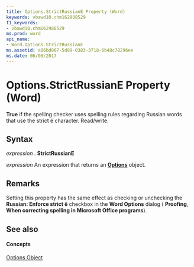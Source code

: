 ```yaml
---
title: Options.StrictRussianE Property (Word)
keywords: vbawd10.chm162988529
f1_keywords:
- vbawd10.chm162988529
ms.prod: word
api_name:
- Word.Options.StrictRussianE
ms.assetid: a86bd867-5d89-0383-3718-6b48c78296ee
ms.date: 06/08/2017
---
```



# Options.StrictRussianE Property (Word)

 **True** if the spelling checker uses spelling rules regarding Russian words that use the strict ë character. Read/write.


## Syntax

 _expression_ . **StrictRussianE**

 _expression_ An expression that returns an **[Options](options-object-word.md)** object.


## Remarks

Setting this property has the same effect as checking or unchecking the  **Russian: Enforce strict ë** checkbox in the **Word Options** dialog ( **Proofing**,  **When correcting spelling in Microsoft Office programs**).


## See also


#### Concepts


[Options Object](options-object-word.md)

